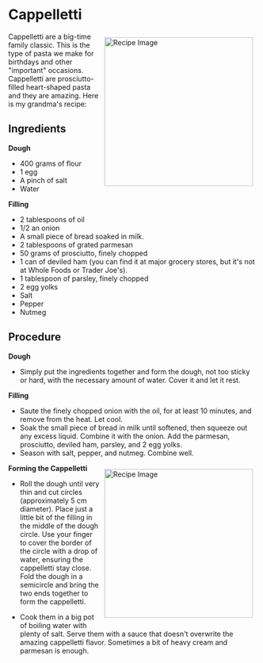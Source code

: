 # Cappelletti
<img src="CappellettiEnSalsa.jpg" alt="Recipe Image" width = "300" height = "auto" style="margin:10px" align = "right">

Cappelletti are a big-time family classic. This is the type of pasta we make for birthdays and other "important" occasions. Cappelletti are prosciutto-filled heart-shaped pasta and they are amazing. Here is my grandma's recipe:

## Ingredients
**Dough**
- 400 grams of flour
- 1 egg
- A pinch of salt
- Water

**Filling**
- 2 tablespoons of oil
- 1/2 an onion
- A small piece of bread soaked in milk.
- 2 tablespoons of grated parmesan
- 50 grams of prosciutto, finely chopped 
- 1 can of deviled ham (you can find it at major grocery stores, but it's not at Whole Foods or Trader Joe's).
- 1 tablespoon of parsley, finely chopped
- 2 egg yolks
- Salt
- Pepper
- Nutmeg

## Procedure
**Dough**
- Simply put the ingredients together and form the dough, not too sticky or hard, with the necessary amount of water. Cover it and let it rest.

**Filling**
- Saute the finely chopped onion with the oil, for at least 10 minutes, and remove from the heat. Let cool.
- Soak the small piece of bread in milk until softened, then squeeze out any excess liquid. Combine it with the onion. Add the parmesan, prosciutto, deviled ham, parsley, and 2 egg yolks. 
- Season with salt, pepper, and nutmeg. Combine well.

**Forming the Cappelletti**
<img src="CappellettiMamaCortada.jpg" alt="Recipe Image" width = "300" height = "auto" style="margin:10px" align = "right">

- Roll the dough until very thin and cut circles (approximately 5 cm diameter). Place just a little bit of the filling in the middle of the dough circle. Use your finger to cover the border of the circle with a drop of water, ensuring the cappelletti stay close. Fold the dough in a semicircle and bring the two ends together to form the cappelletti.


- Cook them in a big pot of boiling water with plenty of salt. Serve them with a sauce that doesn't overwrite the amazing cappelletti flavor. Sometimes a bit of heavy cream and parmesan is enough. 
